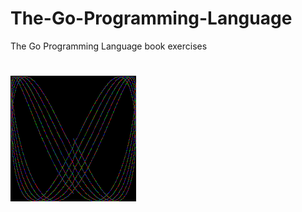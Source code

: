 # The-Go-Programming-Language
The Go Programming Language book exercises

#
![Alt Text](https://github.com/niyazz/The-Go-Programming-Language/blob/task1/chapter_1/1.4/out.gif?raw=true)